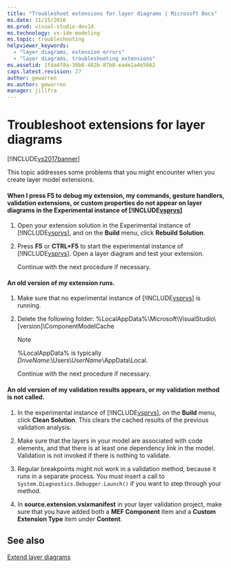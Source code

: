 ```yaml
---
title: "Troubleshoot extensions for layer diagrams | Microsoft Docs"
ms.date: 11/15/2016
ms.prod: visual-studio-dev14
ms.technology: vs-ide-modeling
ms.topic: troubleshooting
helpviewer_keywords: 
  - "layer diagrams, extension errors"
  - "layer diagrams, troubleshooting extensions"
ms.assetid: 1fda4f8a-38b8-482b-87b8-eade1a4e5662
caps.latest.revision: 27
author: gewarren
ms.author: gewarren
manager: jillfra
---
```

# Troubleshoot extensions for layer diagrams
[!INCLUDE[vs2017banner](../includes/vs2017banner.md)]

This topic addresses some problems that you might encounter when you create layer model extensions.  
  
#### When I press F5 to debug my extension, my commands, gesture handlers, validation extensions, or custom properties do not appear on layer diagrams in the Experimental instance of [!INCLUDE[vsprvs](../includes/vsprvs-md.md)]  
  
1. Open your extension solution in the Experimental instance of [!INCLUDE[vsprvs](../includes/vsprvs-md.md)], and on the **Build** menu, click **Rebuild Solution**.  
  
2. Press **F5** or **CTRL+F5** to start the experimental instance of [!INCLUDE[vsprvs](../includes/vsprvs-md.md)]. Open a layer diagram and test your extension.  
  
   Continue with the next procedure if necessary.  
  
#### An old version of my extension runs.  
  
1. Make sure that no experimental instance of [!INCLUDE[vsprvs](../includes/vsprvs-md.md)] is running.  
  
2. Delete the following folder:  %LocalAppData%\Microsoft\VisualStudio\\[version]\ComponentModelCache  
  
   > [!NOTE]
   > %LocalAppData% is typically *DriveName*:\Users\\*UserName*\AppData\Local.  
  
   Continue with the next procedure if necessary.  
  
#### An old version of my validation results appears, or my validation method is not called.  
  
1. In the experimental instance of [!INCLUDE[vsprvs](../includes/vsprvs-md.md)], on the **Build** menu, click **Clean Solution**. This clears the cached results of the previous validation analysis.  
  
2. Make sure that the layers in your model are associated with code elements, and that there is at least one dependency link in the model. Validation is not invoked if there is nothing to validate.  
  
3. Regular breakpoints might not work in a validation method, because it runs in a separate process. You must insert a call to `System.Diagnostics.Debugger.Launch()` if you want to step through your method.  
  
4. In **source.extension.vsixmanifest** in your layer validation project, make sure that you have added both a **MEF Component** item and a **Custom Extension Type** item under **Content**.  
  
## See also  
 [Extend layer diagrams](../modeling/extend-layer-diagrams.md)

